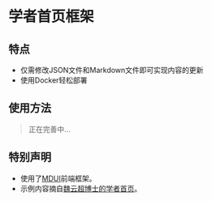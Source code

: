 # 学者首页框架

## 特点

- 仅需修改JSON文件和Markdown文件即可实现内容的更新
- 使用Docker轻松部署

## 使用方法

> 正在完善中...

## 特别声明

- 使用了[MDUI](https://www.mdui.org)前端框架。
- 示例内容摘自[魏云超博士的学者首页](https://weiyc.github.io/)。